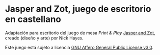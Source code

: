 # Jasper and Zot, juego de escritorio en castellano

Adaptación para escritorio del juego de mesa *Print & Play* [Jasper and Zot](https://boardgamegeek.com/image/1707506/jasper-and-zot), creado (diseño y arte) por Nick Hayes.

Este juego está sujeto a licencia [GNU Affero General Public License v3.0](LICENSE.txt).

